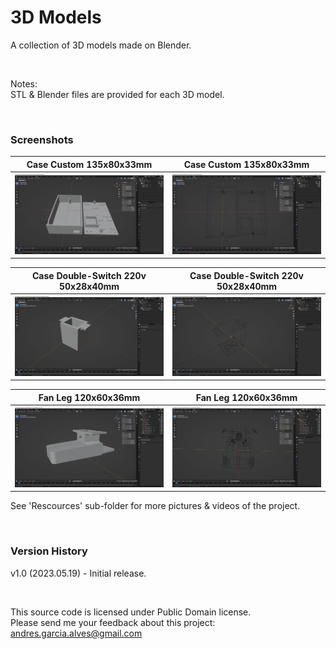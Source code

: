 # 3D Models

A collection of 3D models made on Blender.

&nbsp;

Notes:  
STL & Blender files are provided for each 3D model.

&nbsp;

### Screenshots

| Case Custom 135x80x33mm                                  | Case Custom 135x80x33mm                                  |
|----------------------------------------------------------|----------------------------------------------------------|
| ![](Resources/01-case-custom-135x80x33mm-1.jpg)          | ![](Resources/01-case-custom-135x80x33mm-2.jpg)          |

| Case Double-Switch 220v 50x28x40mm                       | Case Double-Switch 220v 50x28x40mm                       |
|----------------------------------------------------------|----------------------------------------------------------|
| ![](Resources/02-case-double-switch-50x28x40mm-1.jpg)    | ![](Resources/02-case-double-switch-50x28x40mm-2.jpg)    |

| Fan Leg 120x60x36mm                                      | Fan Leg 120x60x36mm                                      |
|----------------------------------------------------------|----------------------------------------------------------|
| ![](Resources/03-fan-leg-120x60x38mm-1.jpg)              | ![](Resources/03-fan-leg-120x60x38mm-2.jpg)              |

See 'Rescources' sub-folder for more pictures & videos of the project.

&nbsp;

### Version History

v1.0 (2023.05.19) - Initial release.  

&nbsp;

This source code is licensed under Public Domain license.  
Please send me your feedback about this project: andres.garcia.alves@gmail.com
